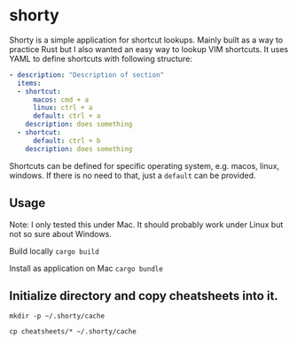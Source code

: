 # shorty

Shorty is a simple application for shortcut lookups. Mainly built as a way to practice Rust but I also wanted an easy way to lookup VIM shortcuts.
It uses YAML to define shortcuts with following structure:

```yaml
- description: "Description of section"
  items:
  - shortcut:
      macos: cmd + a
      linux: ctrl + a
      default: ctrl + a
    description: does something
  - shortcut:
      default: ctrl + b
    description: does something
```

Shortcuts can be defined for specific operating system, e.g. macos, linux, windows. If there is no need to that, just a `default` can be provided.

## Usage

Note: I only tested this under Mac. It should probably work under Linux but not so sure about Windows.

Build locally
`cargo build`

Install as application on Mac
`cargo bundle`


## Initialize directory and copy cheatsheets into it.

`mkdir -p ~/.shorty/cache`

`cp cheatsheets/* ~/.shorty/cache`
